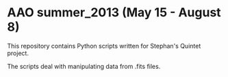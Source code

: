 AAO summer_2013 (May 15 - August 8)
===========

This repository contains Python scripts written for Stephan's Quintet project.

The scripts deal with manipulating data from .fits files.

